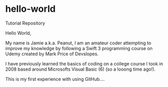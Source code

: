# hello-world
Tutorial Repository

Hello World,

My name is Jamie a.k.a. Peanut, I am an amateur coder attempting to improve my knowledge by following a Swift 3 programming course on Udemy created by Mark Price of Devslopes.

I have previously learned the basics of coding on a college course I took in 2008 based around Microsofts Visual Basic (6) (so a looong time ago!).

This is my first experience with using GitHub....
